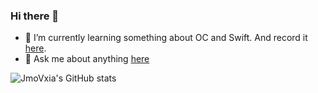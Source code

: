 ### Hi there 👋

<!--
**JmoVxia/JmoVxia** is a ✨ _special_ ✨ repository because its `README.md` (this file) appears on your GitHub profile.

Here are some ideas to get you started:

- 🔭 I’m currently working on ...
- 🌱 I’m currently learning ...
- 👯 I’m looking to collaborate on ...
- 🤔 I’m looking for help with ...
- 💬 Ask me about ...
- 📫 How to reach me: ...
- 😄 Pronouns: ...
- ⚡ Fun fact: ...
-->

- 🌱 I’m currently learning something about OC and Swift. And record it [here](https://github.com/JmoVxia/CLDemo).
- 💬 Ask me about anything [here](https://github.com/JmoVxia/JmoVxia/issues)


![JmoVxia's GitHub stats](https://github-readme-stats.vercel.app/api?username=JmoVxia&theme=material-palenight&show_icons=true)
